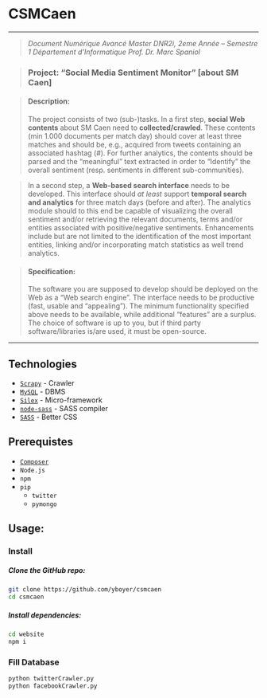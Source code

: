 # CSMCaen

---
> *Document Numérique Avancé*
> *Master DNR2i, 2eme Année – Semestre 1*
> *Département d'Informatique*
> *Prof. Dr. Marc Spaniol*

> ### Project: “Social Media Sentiment Monitor” [about SM Caen]  

> #### Description:
> The project consists of two (sub-)tasks. In a first step, **social Web contents** about SM Caen need to **collected/crawled**. These contents (min 1.000 documents per match day) should cover at least three matches and should be, e.g., acquired from tweets containing an associated hashtag (#). For further analytics, the contents should be parsed and the “meaningful” text extracted in order to “Identify” the overall sentiment (resp. sentiments in different sub-communities).

> In a second step, a **Web-based search interface** needs to be developed. This interface should *at least* support **temporal search and analytics** for three match days (before and after). The analytics module should to this end be capable of visualizing the overall sentiment and/or retrieving the relevant documents, terms and/or entities associated with positive/negative sentiments. Enhancements include but are not limited to the identification of the most important entities, linking and/or incorporating match statistics as well trend analytics.

> #### Specification:
> The software you are supposed to develop should be deployed on the Web as a “Web search engine”. The interface needs to be productive (fast, usable and “appealing”). The minimum functionality specified above needs to be available, while additional “features” are a surplus. The choice of software is up to you, but if third party software/libraries is/are used, it must be open-source.

---

## Technologies
  - [`Scrapy`](https://scrapy.org/) - Crawler
  - [`MySQL`](http://www.mysql.com/) - DBMS
  - [`Silex`](http://silex.sensiolabs.org/) - Micro-framework
  - [`node-sass`](https://github.com/sass/node-sass) - SASS compiler
  - [`SASS`](http://sass-lang.com/) - Better CSS

## Prerequistes
  - [`Composer`](https://getcomposer.org/download/)
  - `Node.js`
  - `npm`
  - `pip`
    - `twitter`
    - `pymongo`

## Usage:
### Install
##### Clone the GitHub repo:
```bash
git clone https://github.com/yboyer/csmcaen
cd csmcaen
```
##### Install dependencies:
```bash
cd website
npm i
```
### Fill Database

```bash
python twitterCrawler.py
python facebookCrawler.py
```
